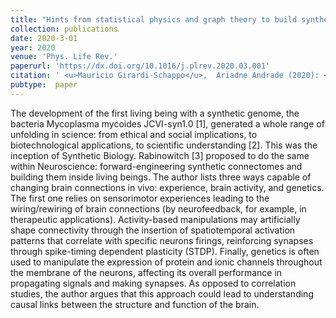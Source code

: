 ```yaml
---
title: "Hints from statistical physics and graph theory to build synthetic connectomes: Comment on ``What would a synthetic connectome look like?&apos;&apos; by I. Rabinowitch"
collection: publications
date: 2020-3-01
year: 2020
venue: 'Phys. Life Rev.'
paperurl: 'https://dx.doi.org/10.1016/j.plrev.2020.03.001'
citation: ' <u>Mauricio Girardi-Schappo</u>,  Ariadne Andrade (2020): <i>Hints from statistical physics and graph theory to build synthetic connectomes: Comment on ``What would a synthetic connectome look like?&amp;apos;&amp;apos; by I. Rabinowitch.</i> <b>Phys. Life Rev. 33</b>: 19--21.'
pubtype:  paper
---
```

The development of the first living being with a synthetic genome, the bacteria Mycoplasma mycoides JCVI-syn1.0 [1], generated a whole range of unfolding in science: from ethical and social implications, to biotechnological applications, to scientific understanding [2]. This was the inception of Synthetic Biology. Rabinowitch [3] proposed to do the same within Neuroscience: forward-engineering synthetic connectomes and building them inside living beings. The author lists three ways capable of changing brain connections in vivo: experience, brain activity, and genetics. The first one relies on sensorimotor experiences leading to the wiring/rewiring of brain connections (by neurofeedback, for example, in therapeutic applications). Activity-based manipulations may artificially shape connectivity through the insertion of spatiotemporal activation patterns that correlate with specific neurons firings, reinforcing synapses through spike-timing dependent plasticity (STDP). Finally, genetics is often used to manipulate the expression of protein and ionic channels throughout the membrane of the neurons, affecting its overall performance in propagating signals and making synapses. As opposed to correlation studies, the author argues that this approach could lead to understanding causal links between the structure and function of the brain.